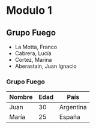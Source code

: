 # Modulo 1

## Grupo Fuego

* La Motta, Franco
* Cabrera, Lucía
* Cortez, Marina
* Aberastain, Juan Ignacio

### Grupo Fuego
| Nombre  | Edad | País     |
|---------|------|----------|
| Juan    | 30   | Argentina|
| María   | 25   | España   |
